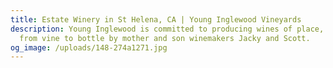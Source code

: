 ```yaml
---
title: Estate Winery in St Helena, CA | Young Inglewood Vineyards
description: Young Inglewood is committed to producing wines of place, stewarded
  from vine to bottle by mother and son winemakers Jacky and Scott.
og_image: /uploads/148-274a1271.jpg
---
```

